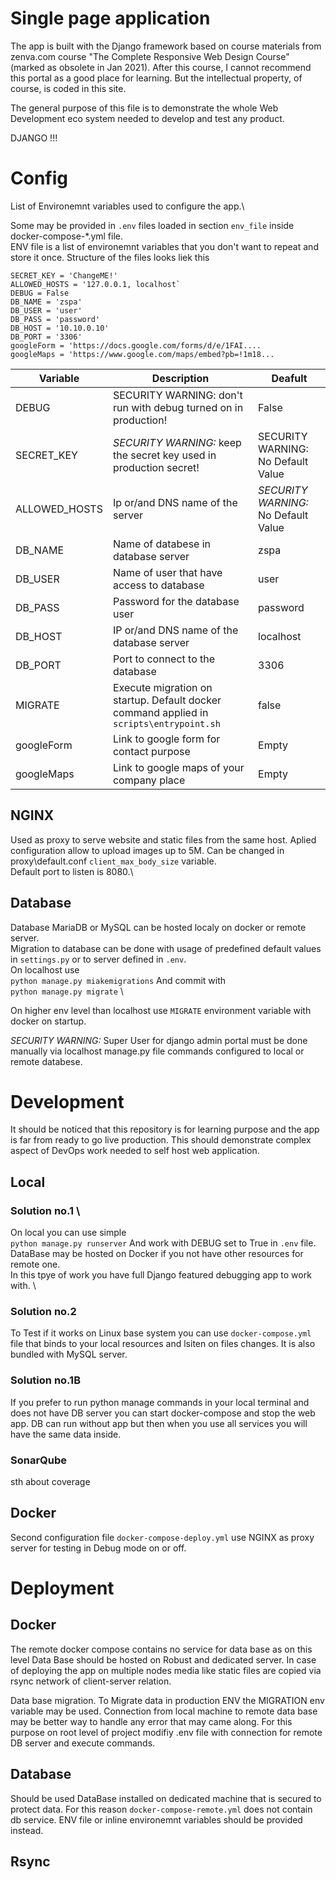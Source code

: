 # Single page application 

The app is built with the Django framework based on course materials from zenva.com course "The Complete Responsive Web Design Course" (marked as obsolete in Jan 2021). After this course, I cannot recommend this portal as a good place for learning. But the intellectual property, of course, is coded in this site. 

The general purpose of this file is to demonstrate the whole Web Development eco system needed to develop and test any product.

DJANGO !!! 

# Config 

List of Environemnt variables used to configure the app.\

Some may be provided in `.env` files loaded in section `env_file`  inside docker-compose-\*.yml file.  
ENV file is a list of environemnt variables that you don't want to repeat and store it once. Structure of the files looks liek this
```.env
SECRET_KEY = 'ChangeME!'
ALLOWED_HOSTS = '127.0.0.1, localhost`
DEBUG = False
DB_NAME = 'zspa'
DB_USER = 'user'
DB_PASS = 'password'
DB_HOST = '10.10.0.10'
DB_PORT = '3306'
googleForm = 'https://docs.google.com/forms/d/e/1FAI....
googleMaps = 'https://www.google.com/maps/embed?pb=!1m18...
```

Variable | Description | Deafult 
------------ | ------------- | -------------
DEBUG | SECURITY WARNING: don't run with debug turned on in production! | False
SECRET_KEY | *SECURITY WARNING:* keep the secret key used in production secret! | SECURITY WARNING: No Default Value
ALLOWED_HOSTS | Ip or/and DNS name of the server | *SECURITY WARNING:* No Default Value
DB_NAME | Name of databese in database server | zspa
DB_USER | Name of user that have access to database | user
DB_PASS | Password for the database user | password
DB_HOST | IP or/and DNS name of the database server | localhost
DB_PORT | Port to connect to the database | 3306
MIGRATE | Execute migration on startup. Default docker command applied in `scripts\entrypoint.sh` | false
googleForm | Link to google form for contact purpose | Empty
googleMaps | Link to google maps of your company place | Empty 

## NGINX 

Used as proxy to serve website and static files from the same host. 
Aplied configuration allow to upload images up to 5M. Can be changed in proxy\default.conf `client_max_body_size` variable. \
Default port to listen is 8080.\

## Database 

Database MariaDB or MySQL can be hosted localy on docker or remote server. \
Migration to database can be done with usage of predefined default values in `settings.py` or to server defined in `.env`. \
On localhost use \
`python manage.py miakemigrations`
And commit with \
`python manage.py migrate` \

On higher env level than localhost use `MIGRATE` environment variable with docker on startup.

*SECURITY WARNING:* Super User for django admin portal must be done manually via localhost manage.py file commands configured to local or remote databese. 

# Development

It should be noticed that this repository is for learning purpose and the app is far from ready to go live production. This should demonstrate complex aspect of DevOps work needed to self host web application. 

## Local

### Solution no.1 \
On local you can use simple \
`python manage.py runserver`
And work with DEBUG set to True in `.env` file. \
DataBase may be hosted on Docker if you not have other resources for remote one. \
In this tpye of work you have full Django featured debugging app to work with. \
### Solution no.2
To Test if it works on Linux base system you can use `docker-compose.yml` file that binds to your local resources and lsiten on files changes. It is also bundled with MySQL server. 

### Solution no.1B
If you prefer to run python manage commands in your local terminal and does not have DB server you can start docker-compose and stop the web app. DB can run without app but then when you use all services you will have the same data inside. 

### SonarQube 

sth about coverage 


## Docker

Second configuration file `docker-compose-deploy.yml` use NGINX as proxy server for testing in Debug mode on or off. 

# Deployment 


## Docker

The remote docker compose contains no service for data base as on this level Data Base should be hosted on Robust and dedicated server. 
In case of deploying the app on multiple nodes media like static files are copied via rsync network of client-server relation.

Data base migration.
To Migrate data in production ENV the MIGRATION env variable may be used. 
Connection from local machine to remote data base may be better way to handle any error that may came along. 
For this purpose on root level of project modifiy .env file with connection for remote DB server and execute commands. 

## Database

Should be used DataBase installed on dedicated machine that is secured to protect data. For this reason `docker-compose-remote.yml` does not contain db service. ENV file or inline environemnt variables should be provided instead. 

## Rsync

